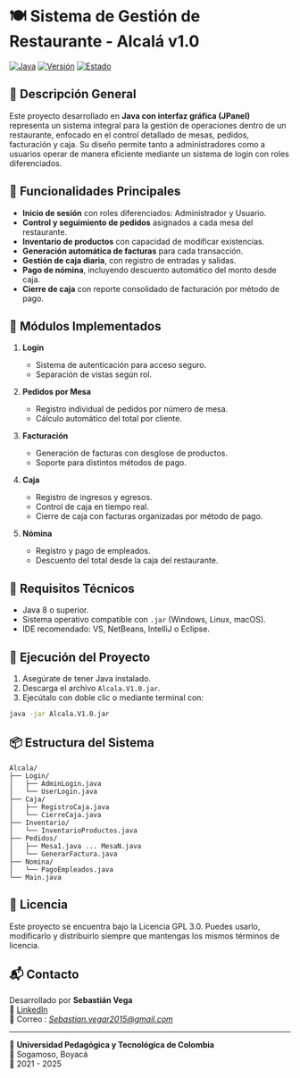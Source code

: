 # 🍽️ Sistema de Gestión de Restaurante - Alcalá v1.0

[![Java](https://img.shields.io/badge/Built%20with-Java-blue?style=for-the-badge&logo=java)](https://www.java.com/)
[![Versión](https://img.shields.io/badge/Versión-1.0-brightgreen?style=for-the-badge)]()
[![Estado](https://img.shields.io/badge/Estado-Estable-blueviolet?style=for-the-badge)]()

## 📝 Descripción General

Este proyecto desarrollado en **Java con interfaz gráfica (JPanel)** representa un sistema integral para la gestión de operaciones dentro de un restaurante, enfocado en el control detallado de mesas, pedidos, facturación y caja. Su diseño permite tanto a administradores como a usuarios operar de manera eficiente mediante un sistema de login con roles diferenciados.

## 🔐 Funcionalidades Principales

- **Inicio de sesión** con roles diferenciados: Administrador y Usuario.
- **Control y seguimiento de pedidos** asignados a cada mesa del restaurante.
- **Inventario de productos** con capacidad de modificar existencias.
- **Generación automática de facturas** para cada transacción.
- **Gestión de caja diaria**, con registro de entradas y salidas.
- **Pago de nómina**, incluyendo descuento automático del monto desde caja.
- **Cierre de caja** con reporte consolidado de facturación por método de pago.

## 🧾 Módulos Implementados

1. **Login**
   - Sistema de autenticación para acceso seguro.
   - Separación de vistas según rol.

2. **Pedidos por Mesa**
   - Registro individual de pedidos por número de mesa.
   - Cálculo automático del total por cliente.

3. **Facturación**
   - Generación de facturas con desglose de productos.
   - Soporte para distintos métodos de pago.

4. **Caja**
   - Registro de ingresos y egresos.
   - Control de caja en tiempo real.
   - Cierre de caja con facturas organizadas por método de pago.

5. **Nómina**
   - Registro y pago de empleados.
   - Descuento del total desde la caja del restaurante.

## 🧪 Requisitos Técnicos

- Java 8 o superior.
- Sistema operativo compatible con `.jar` (Windows, Linux, macOS).
- IDE recomendado: VS, NetBeans, IntelliJ o Eclipse.

## 🚀 Ejecución del Proyecto

1. Asegúrate de tener Java instalado.
2. Descarga el archivo `Alcala.V1.0.jar`.
3. Ejecútalo con doble clic o mediante terminal con:

```bash
java -jar Alcala.V1.0.jar
```

## 📦 Estructura del Sistema

```text
Alcala/
├── Login/
│   ├── AdminLogin.java
│   └── UserLogin.java
├── Caja/
│   ├── RegistroCaja.java
│   └── CierreCaja.java
├── Inventario/
│   └── InventarioProductos.java
├── Pedidos/
│   ├── Mesa1.java ... MesaN.java
│   └── GenerarFactura.java
├── Nomina/
│   └── PagoEmpleados.java
└── Main.java
```

## 📄 Licencia

Este proyecto se encuentra bajo la Licencia GPL 3.0. Puedes usarlo, modificarlo y distribuirlo siempre que mantengas los mismos términos de licencia.

## 📬 Contacto

Desarrollado por **Sebastián Vega**  
🔗 [LinkedIn](https://www.linkedin.com/in/johan-sebastian-vega-ruiz-b1292011b/)  
📧 Correo : *Sebastian.vegar2015@gmail.com*

---

🏫 **Universidad Pedagógica y Tecnológica de Colombia**  
📍 Sogamoso, Boyacá  
📅 2021 - 2025
